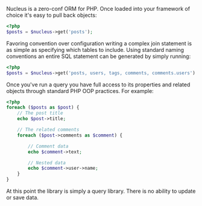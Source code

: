 Nucleus is a zero-conf ORM for PHP. Once loaded into your framework of choice it's easy to pull back objects:

```php
<?php
$posts = $nucleus->get('posts');
```

Favoring convention over configuration writing a complex join statement is as simple as specifying which tables to include. Using standard naming conventions an entire SQL statement can be generated by simply running:

```php
<?php
$posts = $nucleus->get('posts, users, tags, comments, comments.users')
```

Once you've run a query you have full access to its properties and related objects through standard PHP OOP practices. For example:

```php
<?php
foreach ($posts as $post) {
	// The post title
	echo $post->title;

	// The related comments
	foreach ($post->comments as $comment) {

		// Comment data
		echo $comment->text;

		// Nested data
		echo $comment->user->name;
	}
}
```

At this point the library is simply a query library. There is no ability to update or save data.